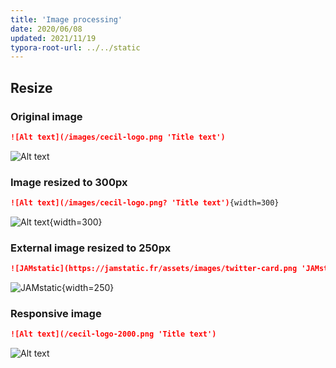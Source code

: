 ```yaml
---
title: 'Image processing'
date: 2020/06/08
updated: 2021/11/19
typora-root-url: ../../static
---
```

<!-- break -->
## Resize

### Original image

```markdown
![Alt text](/images/cecil-logo.png 'Title text')
```

![Alt text](/images/cecil-logo.png 'Title text')

### Image resized to 300px

```markdown
![Alt text](/images/cecil-logo.png? 'Title text'){width=300}
```

![Alt text](/images/cecil-logo.png? 'Title text'){width=300}

### External image resized to 250px

```markdown
![JAMstatic](https://jamstatic.fr/assets/images/twitter-card.png 'JAMstatic'){width=250}
```

![JAMstatic](https://jamstatic.fr/assets/images/twitter-card.png 'JAMstatic'){width=250}

### Responsive image

```markdown
![Alt text](/cecil-logo-2000.png 'Title text')
```

![Alt text](/cecil-logo-2000.png 'Title text')
